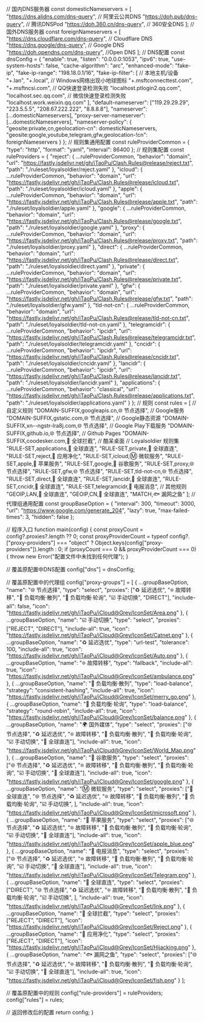 // 国内DNS服务器
const domesticNameservers = [
  "https://dns.alidns.com/dns-query", // 阿里云公共DNS
  "https://doh.pub/dns-query", // 腾讯DNSPod
  "https://doh.360.cn/dns-query", // 360安全DNS
];
// 国外DNS服务器
const foreignNameservers = [
  "https://dns.cloudflare.com/dns-query", // Cloudflare DNS
  "https://dns.google/dns-query", // Google DNS
  "https://doh.opendns.com/dns-query", //Open DNS
];
// DNS配置
const dnsConfig = {
  "enable": true,
  "listen": "0.0.0.0:1053",
  "ipv6": true,
  "use-system-hosts": false,
  "cache-algorithm": "arc",
  "enhanced-mode": "fake-ip",
  "fake-ip-range": "198.18.0.1/16",
  "fake-ip-filter": [
    // 本地主机/设备
    "+.lan",
    "+.local",
    // Windows网络出现小地球图标
    "+.msftconnecttest.com",
    "+.msftncsi.com",
    // QQ快速登录检测失败
    "localhost.ptlogin2.qq.com",
    "localhost.sec.qq.com",
    // 微信快速登录检测失败
    "localhost.work.weixin.qq.com"
  ],
  "default-nameserver": ["119.29.29.29", "223.5.5.5", "208.67.222.222", "8.8.8.8"],
  "nameserver": [...domesticNameservers],
  "proxy-server-nameserver": [...domesticNameservers],
  "nameserver-policy": {
    "geosite:private,cn,geolocation-cn": domesticNameservers,
    "geosite:google,youtube,telegram,gfw,geolocation-!cn": foreignNameservers
  }
};
// 规则集通用配置
const ruleProviderCommon = {
  "type": "http",
  "format": "yaml",
  "interval": 86400
};
// 规则集配置
const ruleProviders = {
  "reject": {
    ...ruleProviderCommon,
    "behavior": "domain",
    "url": "https://fastly.jsdelivr.net/gh/iTaoPu/Clash.Rules@release/reject.txt",
    "path": "./ruleset/loyalsoldier/reject.yaml"
  },
  "icloud": {
    ...ruleProviderCommon,
    "behavior": "domain",
    "url": "https://fastly.jsdelivr.net/gh/iTaoPu/Clash.Rules@release/icloud.txt",
    "path": "./ruleset/loyalsoldier/icloud.yaml"
  },
  "apple": {
    ...ruleProviderCommon,
    "behavior": "domain",
    "url": "https://fastly.jsdelivr.net/gh/iTaoPu/Clash.Rules@release/apple.txt",
    "path": "./ruleset/loyalsoldier/apple.yaml"
  },
  "google": {
    ...ruleProviderCommon,
    "behavior": "domain",
    "url": "https://fastly.jsdelivr.net/gh/iTaoPu/Clash.Rules@release/google.txt",
    "path": "./ruleset/loyalsoldier/google.yaml"
  },
  "proxy": {
    ...ruleProviderCommon,
    "behavior": "domain",
    "url": "https://fastly.jsdelivr.net/gh/iTaoPu/Clash.Rules@release/proxy.txt",
    "path": "./ruleset/loyalsoldier/proxy.yaml"
  },
  "direct": {
    ...ruleProviderCommon,
    "behavior": "domain",
    "url": "https://fastly.jsdelivr.net/gh/iTaoPu/Clash.Rules@release/direct.txt",
    "path": "./ruleset/loyalsoldier/direct.yaml"
  },
  "private": {
    ...ruleProviderCommon,
    "behavior": "domain",
    "url": "https://fastly.jsdelivr.net/gh/iTaoPu/Clash.Rules@release/private.txt",
    "path": "./ruleset/loyalsoldier/private.yaml"
  },
  "gfw": {
    ...ruleProviderCommon,
    "behavior": "domain",
    "url": "https://fastly.jsdelivr.net/gh/iTaoPu/Clash.Rules@release/gfw.txt",
    "path": "./ruleset/loyalsoldier/gfw.yaml"
  },
  "tld-not-cn": {
    ...ruleProviderCommon,
    "behavior": "domain",
    "url": "https://fastly.jsdelivr.net/gh/iTaoPu/Clash.Rules@release/tld-not-cn.txt",
    "path": "./ruleset/loyalsoldier/tld-not-cn.yaml"
  },
  "telegramcidr": {
    ...ruleProviderCommon,
    "behavior": "ipcidr",
    "url": "https://fastly.jsdelivr.net/gh/iTaoPu/Clash.Rules@release/telegramcidr.txt",
    "path": "./ruleset/loyalsoldier/telegramcidr.yaml"
  },
  "cncidr": {
    ...ruleProviderCommon,
    "behavior": "ipcidr",
    "url": "https://fastly.jsdelivr.net/gh/iTaoPu/Clash.Rules@release/cncidr.txt",
    "path": "./ruleset/loyalsoldier/cncidr.yaml"
  },
  "lancidr": {
    ...ruleProviderCommon,
    "behavior": "ipcidr",
    "url": "https://fastly.jsdelivr.net/gh/iTaoPu/Clash.Rules@release/lancidr.txt",
    "path": "./ruleset/loyalsoldier/lancidr.yaml"
  },
  "applications": {
    ...ruleProviderCommon,
    "behavior": "classical",
    "url": "https://fastly.jsdelivr.net/gh/iTaoPu/Clash.Rules@release/applications.txt",
    "path": "./ruleset/loyalsoldier/applications.yaml"
  }
};
// 规则
const rules = [
  // 自定义规则
  "DOMAIN-SUFFIX,googleapis.cn,🌐 节点选择", // Google服务
  "DOMAIN-SUFFIX,gstatic.com,🌐 节点选择", // Google静态资源
  "DOMAIN-SUFFIX,xn--ngstr-lra8j.com,🌐 节点选择", // Google Play下载服务
  "DOMAIN-SUFFIX,github.io,🌐 节点选择", // Github Pages
  "DOMAIN-SUFFIX,coodesker.com,🛑 全球拦截", // 酷呆桌面
  // Loyalsoldier 规则集
  "RULE-SET,applications,🎯 全球直连",
  "RULE-SET,private,🎯 全球直连",
  "RULE-SET,reject,🍃 应用净化",
  "RULE-SET,icloud,Ⓜ️ 微软服务",
  "RULE-SET,apple,🍎 苹果服务",
  "RULE-SET,google,📢 谷歌服务",
  "RULE-SET,proxy,🌐 节点选择",
  "RULE-SET,gfw,🌐 节点选择",
  "RULE-SET,tld-not-cn,🌐 节点选择",
  "RULE-SET,direct,🎯 全球直连",
  "RULE-SET,lancidr,🎯 全球直连",
  "RULE-SET,cncidr,🎯 全球直连",
  "RULE-SET,telegramcidr,📲 电报消息",
  // 其他规则
  "GEOIP,LAN,🎯 全球直连",
  "GEOIP,CN,🎯 全球直连",
  "MATCH,🐟 漏网之鱼"
];
// 代理组通用配置
const groupBaseOption = {
  "interval": 300,
  "timeout": 3000,
  "url": "https://www.google.com/generate_204",
  "lazy": true,
  "max-failed-times": 3,
  "hidden": false
};

// 程序入口
function main(config) {
  const proxyCount = config?.proxies?.length ?? 0;
  const proxyProviderCount =
    typeof config?.["proxy-providers"] === "object" ? Object.keys(config["proxy-providers"]).length : 0;
  if (proxyCount === 0 && proxyProviderCount === 0) {
    throw new Error("配置文件中未找到任何代理");
  }

  // 覆盖原配置中DNS配置
  config["dns"] = dnsConfig;

  // 覆盖原配置中的代理组
  config["proxy-groups"] = [
    {
      ...groupBaseOption,
      "name": "🌐 节点选择",
      "type": "select",
      "proxies": ["♻️ 延迟选优", "🔯 故障转移", "🔮 负载均衡·散列", "🔮 负载均衡·轮询", "☑️ 手动切换", "DIRECT"],
      "include-all": false,
      "icon": "https://fastly.jsdelivr.net/gh/iTaoPu/iCloud@Grey/IconSet/Area.png"
    },
    {
      ...groupBaseOption,
      "name": "☑️ 手动切换",
      "type": "select",
      "proxies": ["REJECT", "DIRECT"],
      "include-all": true,
      "icon": "https://fastly.jsdelivr.net/gh/iTaoPu/iCloud@Grey/IconSet/Catnet.png"
    },
    {
      ...groupBaseOption,
      "name": "♻️ 延迟选优",
      "type": "url-test",
      "tolerance": 100,
      "include-all": true,
      "icon": "https://fastly.jsdelivr.net/gh/iTaoPu/iCloud@Grey/IconSet/Auto.png"
    },
    {
      ...groupBaseOption,
      "name": "🔯 故障转移",
      "type": "fallback",
      "include-all": true,
      "icon": "https://fastly.jsdelivr.net/gh/iTaoPu/iCloud@Grey/IconSet/ambulance.png"
    },
    {
      ...groupBaseOption,
      "name": "🔮 负载均衡·散列",
      "type": "load-balance",
      "strategy": "consistent-hashing",
      "include-all": true,
      "icon": "https://fastly.jsdelivr.net/gh/iTaoPu/iCloud@Grey/IconSet/merry_go.png"
    },
    {
      ...groupBaseOption,
      "name": "🔮 负载均衡·轮询",
      "type": "load-balance",
      "strategy": "round-robin",
      "include-all": true,
      "icon": "https://fastly.jsdelivr.net/gh/iTaoPu/iCloud@Grey/IconSet/balance.png"
    },
    {
      ...groupBaseOption,
      "name": "🌍 国外媒体",
      "type": "select",
      "proxies": ["🌐 节点选择", "♻️ 延迟选优", "🔯 故障转移", "🔮 负载均衡·散列", "🔮 负载均衡·轮询", "☑️ 手动切换", "🎯 全球直连"],
      "include-all": true,
      "icon": "https://fastly.jsdelivr.net/gh/iTaoPu/iCloud@Grey/IconSet/World_Map.png"
    },
    {
      ...groupBaseOption,
      "name": "📢 谷歌服务",
      "type": "select",
      "proxies": ["🌐 节点选择", "♻️ 延迟选优", "🔯 故障转移", "🔮 负载均衡·散列", "🔮 负载均衡·轮询", "☑️ 手动切换", "🎯 全球直连"],
      "include-all": true,
      "icon": "https://fastly.jsdelivr.net/gh/iTaoPu/iCloud@Grey/IconSet/google.png"
    },
    {
      ...groupBaseOption,
      "name": "Ⓜ️ 微软服务",
      "type": "select",
      "proxies": ["🎯 全球直连", "🌐 节点选择", "♻️ 延迟选优", "🔯 故障转移", "🔮 负载均衡·散列", "🔮 负载均衡·轮询", "☑️ 手动切换", ],
      "include-all": true,
      "icon": "https://fastly.jsdelivr.net/gh/iTaoPu/iCloud@Grey/IconSet/microsoft.png"
    },
    {
      ...groupBaseOption,
      "name": "🍎 苹果服务",
      "type": "select",
      "proxies": ["🌐 节点选择", "♻️ 延迟选优", "🔯 故障转移", "🔮 负载均衡·散列", "🔮 负载均衡·轮询", "☑️ 手动切换", "🎯 全球直连"],
      "include-all": true,
      "icon": "https://fastly.jsdelivr.net/gh/iTaoPu/iCloud@Grey/IconSet/apple_blue.png"
    },
    {
      ...groupBaseOption,
      "name": "📲 电报消息",
      "type": "select",
      "proxies": ["🌐 节点选择", "♻️ 延迟选优", "🔯 故障转移", "🔮 负载均衡·散列", "🔮 负载均衡·轮询", "☑️ 手动切换", "🎯 全球直连"],
      "include-all": true,
      "icon": "https://fastly.jsdelivr.net/gh/iTaoPu/iCloud@Grey/IconSet/Telegram.png"
    },
    {
      ...groupBaseOption,
      "name": "🎯 全球直连",
      "type": "select",
      "proxies": ["DIRECT", "🌐 节点选择", "♻️ 延迟选优", "🔯 故障转移", "🔮 负载均衡·散列", "🔮 负载均衡·轮询", "☑️ 手动切换", ],
      "include-all": true,
      "icon": "https://fastly.jsdelivr.net/gh/iTaoPu/iCloud@Grey/IconSet/link.png"
    },
    {
      ...groupBaseOption,
      "name": "🛑 全球拦截",
      "type": "select",
      "proxies": ["REJECT", "DIRECT"],
      "icon": "https://fastly.jsdelivr.net/gh/iTaoPu/iCloud@Grey/IconSet/Reject.png"
    },
    {
      ...groupBaseOption,
      "name": "🍃 应用净化",
      "type": "select",
      "proxies": ["REJECT", "DIRECT"],
      "icon": "https://fastly.jsdelivr.net/gh/iTaoPu/iCloud@Grey/IconSet/Hijacking.png"
    },
    {
      ...groupBaseOption,
      "name": "🐟 漏网之鱼",
      "type": "select",
      "proxies": ["🌐 节点选择", "♻️ 延迟选优", "🔯 故障转移", "🔮 负载均衡·散列", "🔮 负载均衡·轮询", "☑️ 手动切换", "🎯 全球直连"],
      "include-all": true,
      "icon": "https://fastly.jsdelivr.net/gh/iTaoPu/iCloud@Grey/IconSet/fish.png"
    }
  ];

  // 覆盖原配置中的规则
  config["rule-providers"] = ruleProviders;
  config["rules"] = rules;

  // 返回修改后的配置
  return config;
}
